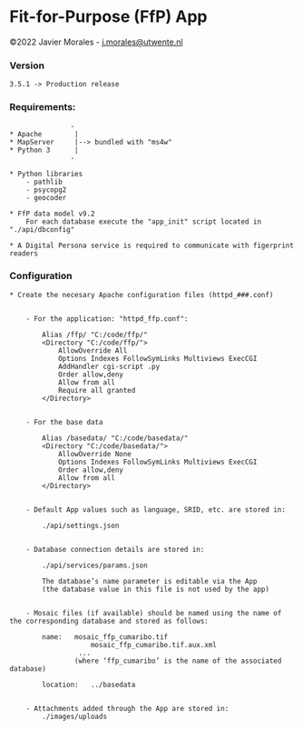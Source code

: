 # Fit-for-Purpose (FfP) App

©2022 Javier Morales - <a href="mailto:j.morales@utwente.nl">j.morales@utwente.nl</a>


### Version

    3.5.1 -> Production release


### Requirements:
                   -
    * Apache        |
    * MapServer     |--> bundled with "ms4w"
    * Python 3      |
                   - 
				   
	* Python libraries
		- pathlib
		- psycopg2
		- geocoder
					
    * FfP data model v9.2
		For each database execute the "app_init" script located in "./api/dbconfig"
		
	* A Digital Persona service is required to communicate with figerprint readers
	

### Configuration

	* Create the necesary Apache configuration files (httpd_###.conf)
	
	
		- For the application: "httpd_ffp.conf":

			Alias /ffp/ "C:/code/ffp/"
			<Directory "C:/code/ffp/">
				AllowOverride All
				Options Indexes FollowSymLinks Multiviews ExecCGI
				AddHandler cgi-script .py
				Order allow,deny
				Allow from all
				Require all granted
			</Directory>
			
			
		- For the base data
			
			Alias /basedata/ "C:/code/basedata/"
			<Directory "C:/code/basedata/">
				AllowOverride None
				Options Indexes FollowSymLinks Multiviews ExecCGI
				Order allow,deny
				Allow from all
			</Directory>
			
			
		- Default App values such as language, SRID, etc. are stored in:
			
			./api/settings.json


		- Database connection details are stored in:
			
			./api/services/params.json
			
			The database’s name parameter is editable via the App 
			(the database value in this file is not used by the app)


		- Mosaic files (if available) should be named using the name of the corresponding database and stored as follows:
		
			name:	mosaic_ffp_cumaribo.tif
						mosaic_ffp_cumaribo.tif.aux.xml
					 ...
					(where ‘ffp_cumaribo’ is the name of the associated database)
			
			location: 	../basedata
			

		- Attachments added through the App are stored in:
			./images/uploads